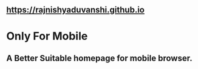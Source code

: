 ## https://rajnishyaduvanshi.github.io
# Only For Mobile
## A Better Suitable homepage for mobile browser. 
